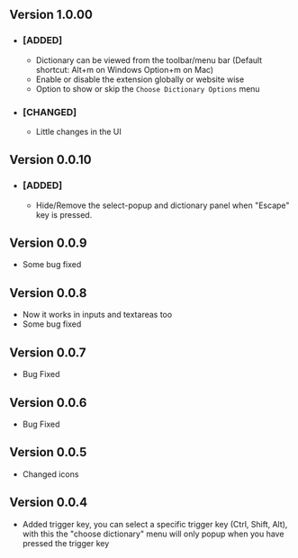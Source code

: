 ## Version 1.0.00
- ### [ADDED]
  - Dictionary can be viewed from the toolbar/menu bar (Default shortcut: Alt+m on Windows Option+m on Mac)
  - Enable or disable the extension globally or website wise
  - Option to show or skip the `Choose Dictionary Options` menu
  
- ### [CHANGED]
  - Little changes in the UI

## Version 0.0.10
- ### [ADDED]
  - Hide/Remove the select-popup and dictionary panel when "Escape" key is pressed.
  
## Version 0.0.9
- Some bug fixed

## Version 0.0.8
- Now it works in inputs and textareas too
- Some bug fixed


## Version 0.0.7
- Bug Fixed

## Version 0.0.6
- Bug Fixed

## Version 0.0.5
- Changed icons

## Version 0.0.4
- Added trigger key, you can select a specific trigger key (Ctrl, Shift, Alt), with this the "choose dictionary" menu will only popup when you have pressed the trigger key